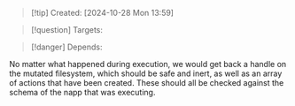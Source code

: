 
>[!tip] Created: [2024-10-28 Mon 13:59]

>[!question] Targets: 

>[!danger] Depends: 

No matter what happened during execution, we would get back a handle on the mutated filesystem, which should be safe and inert, as well as an array of actions that have been created.  These should all be checked against the schema of the napp that was executing.


